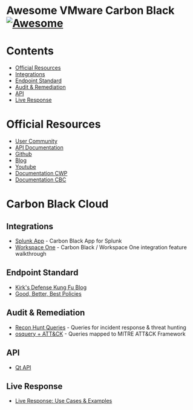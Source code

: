 # Awesome VMware Carbon Black [![Awesome](https://awesome.re/badge-flat2.svg)](https://awesome.re)

# Contents
- [Official Resources](#official-resources)
- [Integrations](#integrations)
- [Endpoint Standard](#endpoint-standard)
- [Audit & Remediation](#audit-&-remediation)
- [API](#api)
- [Live Response](#live-response)

# Official Resources 
- [User Community](https://community.carbonblack.com/)
- [API Documentation](https://developer.carbonblack.com/)
- [Github](https://github.com/carbonblack) 
- [Blog](https://www.carbonblack.com/blog/) 
- [Youtube](https://www.youtube.com/c/Carbonblack-Incorporated/) 
- [Documentation CWP](https://docs-staging.vmware.com/en/VMware-Carbon-Black-Cloud-Workload/index.html)
- [Documentation CBC](https://docs-staging.vmware.com/en/VMware-Carbon-Black-Cloud/services/carbon-black-cloud-user-guide/GUID-E55A92B9-B0C8-481E-97A0-61B997F4EAD3.html)

# Carbon Black Cloud
## Integrations
- [Splunk App](https://splunkbase.splunk.com/app/5332/) - Carbon Black App for Splunk
- [Workspace One](https://www.youtube.com/watch?v=bAZIxhkuJhU&t=189s) - Carbon Black / Workspace One integration feature walkthrough

## Endpoint Standard
- [Kirk's Defense Kung Fu Blog](https://community.carbonblack.com/t5/Endpoint-Standard-Documents/Kirk-s-Defense-Kung-Fu-Blog/ta-p/67558)
- [Good, Better, Best Policies](https://community.carbonblack.com/t5/Endpoint-Standard-Discussions/Endpoint-Standard-Achieving-Good-Better-and-Best-Policies/m-p/40957/highlight/true#M3832)

## Audit & Remediation
- [Recon Hunt Queries](https://rhq.reconinfosec.com/) - Queries for incident response & threat hunting
- [osquery + ATT&CK](https:github.com/teoseller/osquery-attck) - Queries mapped to MITRE ATT&CK Framework

## API
- [Qt API](https://github.com/slist/cbapi-qt-demo)

## Live Response
- [Live Response: Use Cases & Examples](https://community.carbonblack.com/t5/Best-Practices/Live-Response-Use-Cases-and-Examples/gpm-p/80004)
